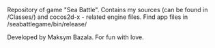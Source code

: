 Repository of game "Sea Battle".
Contains my sources (can be found in /Classes/) and cocos2d-x - related engine files.
Find app files in /seabattlegame/bin/release/

Developed by Maksym Bazala.
For fun with love.
